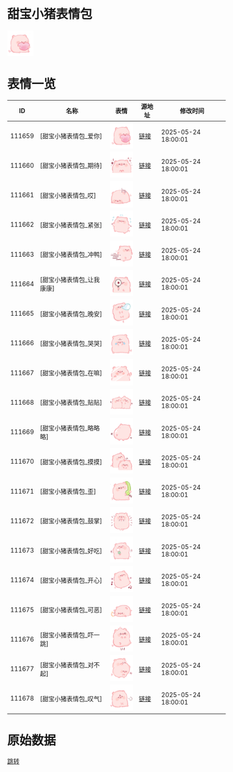 # 甜宝小猪表情包

<img src="./cover.png" height="60" alt="cover" />

# 表情一览

|ID|名称|表情|源地址|修改时间|
|----|----|----|----|----|
|111659|[甜宝小猪表情包_爱你]|<img src="./pic/111659_%5B甜宝小猪表情包_爱你%5D.png" height="60" alt="爱你"/>|[链接](https://i0.hdslb.com/bfs/garb/065f8541160934e6e33d5a301782420e8c90d676.png)|2025-05-24 18:00:01|
|111660|[甜宝小猪表情包_期待]|<img src="./pic/111660_%5B甜宝小猪表情包_期待%5D.png" height="60" alt="期待"/>|[链接](https://i0.hdslb.com/bfs/garb/6832997ddaf538da0516c27a3b14cd8ff2db903c.png)|2025-05-24 18:00:01|
|111661|[甜宝小猪表情包_哎]|<img src="./pic/111661_%5B甜宝小猪表情包_哎%5D.png" height="60" alt="哎"/>|[链接](https://i0.hdslb.com/bfs/garb/7bcf5e819e6b2d7928205e691935381ccd07ddf6.png)|2025-05-24 18:00:01|
|111662|[甜宝小猪表情包_紧张]|<img src="./pic/111662_%5B甜宝小猪表情包_紧张%5D.png" height="60" alt="紧张"/>|[链接](https://i0.hdslb.com/bfs/garb/39271d17c153c95976b365ff87750ee51979701e.png)|2025-05-24 18:00:01|
|111663|[甜宝小猪表情包_冲鸭]|<img src="./pic/111663_%5B甜宝小猪表情包_冲鸭%5D.png" height="60" alt="冲鸭"/>|[链接](https://i0.hdslb.com/bfs/garb/ee225b32a1e42139efc1516177f8b9291e21e1d5.png)|2025-05-24 18:00:01|
|111664|[甜宝小猪表情包_让我康康]|<img src="./pic/111664_%5B甜宝小猪表情包_让我康康%5D.png" height="60" alt="让我康康"/>|[链接](https://i0.hdslb.com/bfs/garb/4f629b0fd068be43d450203144594e52ba47831c.png)|2025-05-24 18:00:01|
|111665|[甜宝小猪表情包_晚安]|<img src="./pic/111665_%5B甜宝小猪表情包_晚安%5D.png" height="60" alt="晚安"/>|[链接](https://i0.hdslb.com/bfs/garb/315db6598e9ce1b4726fd354af02fcb4531b312a.png)|2025-05-24 18:00:01|
|111666|[甜宝小猪表情包_哭哭]|<img src="./pic/111666_%5B甜宝小猪表情包_哭哭%5D.png" height="60" alt="哭哭"/>|[链接](https://i0.hdslb.com/bfs/garb/4e17af012519cbac6a05ff999df4f6d260159374.png)|2025-05-24 18:00:01|
|111667|[甜宝小猪表情包_在嘛]|<img src="./pic/111667_%5B甜宝小猪表情包_在嘛%5D.png" height="60" alt="在嘛"/>|[链接](https://i0.hdslb.com/bfs/garb/6e6f098463defec661165a1fe5d27d0d1de8cc15.png)|2025-05-24 18:00:01|
|111668|[甜宝小猪表情包_贴贴]|<img src="./pic/111668_%5B甜宝小猪表情包_贴贴%5D.png" height="60" alt="贴贴"/>|[链接](https://i0.hdslb.com/bfs/garb/91ad83a4ffd25e3101215f615238c5e5de46e369.png)|2025-05-24 18:00:01|
|111669|[甜宝小猪表情包_略略略]|<img src="./pic/111669_%5B甜宝小猪表情包_略略略%5D.png" height="60" alt="略略略"/>|[链接](https://i0.hdslb.com/bfs/garb/1ca98eba8074c7c78cb11dfd935d6fafe61cd35f.png)|2025-05-24 18:00:01|
|111670|[甜宝小猪表情包_摸摸]|<img src="./pic/111670_%5B甜宝小猪表情包_摸摸%5D.png" height="60" alt="摸摸"/>|[链接](https://i0.hdslb.com/bfs/garb/cd9e599e03074ba1a7fc633898d3bbe91a507574.png)|2025-05-24 18:00:01|
|111671|[甜宝小猪表情包_歪]|<img src="./pic/111671_%5B甜宝小猪表情包_歪%5D.png" height="60" alt="歪"/>|[链接](https://i0.hdslb.com/bfs/garb/e878b443383c0f5310855be2067ee06b814f2853.png)|2025-05-24 18:00:01|
|111672|[甜宝小猪表情包_鼓掌]|<img src="./pic/111672_%5B甜宝小猪表情包_鼓掌%5D.png" height="60" alt="鼓掌"/>|[链接](https://i0.hdslb.com/bfs/garb/4f324f7e074fa9fa45243b7b0e774e8b9eb54112.png)|2025-05-24 18:00:01|
|111673|[甜宝小猪表情包_好吃]|<img src="./pic/111673_%5B甜宝小猪表情包_好吃%5D.png" height="60" alt="好吃"/>|[链接](https://i0.hdslb.com/bfs/garb/dce6480bac3a41343a911f86b8cb17e62a7d4e2d.png)|2025-05-24 18:00:01|
|111674|[甜宝小猪表情包_开心]|<img src="./pic/111674_%5B甜宝小猪表情包_开心%5D.png" height="60" alt="开心"/>|[链接](https://i0.hdslb.com/bfs/garb/81a7784079f2f2de72d7413e49e7a6a2cf236ac7.png)|2025-05-24 18:00:01|
|111675|[甜宝小猪表情包_可恶]|<img src="./pic/111675_%5B甜宝小猪表情包_可恶%5D.png" height="60" alt="可恶"/>|[链接](https://i0.hdslb.com/bfs/garb/d786c32d9f32a63f3c0ff465bf2dd423147673f4.png)|2025-05-24 18:00:01|
|111676|[甜宝小猪表情包_吓一跳]|<img src="./pic/111676_%5B甜宝小猪表情包_吓一跳%5D.png" height="60" alt="吓一跳"/>|[链接](https://i0.hdslb.com/bfs/garb/35f79b99c6d53236ccf9a33bae2cdfe0ce48002d.png)|2025-05-24 18:00:01|
|111677|[甜宝小猪表情包_对不起]|<img src="./pic/111677_%5B甜宝小猪表情包_对不起%5D.png" height="60" alt="对不起"/>|[链接](https://i0.hdslb.com/bfs/garb/4cffe4d80969b0d46550e94c1e3c765b68f5869c.png)|2025-05-24 18:00:01|
|111678|[甜宝小猪表情包_叹气]|<img src="./pic/111678_%5B甜宝小猪表情包_叹气%5D.png" height="60" alt="叹气"/>|[链接](https://i0.hdslb.com/bfs/garb/b48d2de7020deaed7daef103dfe79375cbd8d219.png)|2025-05-24 18:00:01|

# 原始数据

[跳转](./raw.json)

